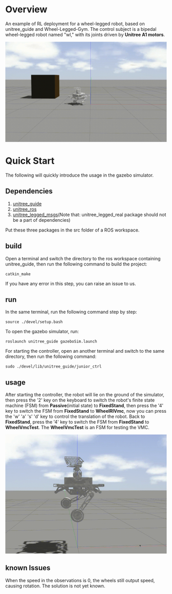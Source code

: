 # Overview
An example of RL deployment for a wheel-legged robot, based on unitree_guide and Wheel-Legged-Gym. The control subject is a bipedal wheel-legged robot named "wl," with its joints driven by **Unitree A1 motors**.

![readme](./src/img/readme.gif)

# Quick Start

The following will quickly introduce the usage in the gazebo simulator. 
## Dependencies
1. [unitree_guide](https://github.com/unitreerobotics/unitree_guide)<br>
2. [unitree_ros](https://github.com/unitreerobotics/unitree_ros)<br>
3. [unitree_legged_msgs](https://github.com/unitreerobotics/unitree_ros_to_real)(Note that: unitree_legged_real package should not be a part of dependencies)<br>

Put these three packages in the src folder of a ROS workspace.

## build
Open a terminal and switch the directory to the ros workspace containing unitree_guide,  then run the following command to build the project:
```
catkin_make
```
If you have any error in this step, you can raise an issue to us.
## run
In the same terminal, run the following command step by step:
```
source ./devel/setup.bash
```
To open the gazebo simulator, run:
```
roslaunch unitree_guide gazeboSim.launch 
```

For starting the controller, open an another terminal and switch to the same directory,  then run the following command:
```
sudo ./devel/lib/unitree_guide/junior_ctrl
```

## usage
After starting the controller,  the robot will lie on the ground of the simulator, then press the '2' key on the keyboard to switch the robot's finite state machine (FSM) from **Passive**(initial state) to **FixedStand**,  then press the '4' key to switch the FSM from **FixedStand** to **WheelRlVmc**, now you can press the 'w' 'a' 's' 'd' key to control the translation of the robot. Back to **FixedStand**, press the '4' key to switch the FSM from **FixedStand** to **WheelVmcTest**. The **WheelVmcTest** is an FSM for testing the VMC.

![vmcTest2](./src/img/vmcTest2.gif)

## known Issues

When the speed in the observations is 0, the wheels still output speed, causing rotation. The solution is not yet known.

